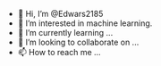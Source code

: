 - 👋 Hi, I’m @Edwars2185
- 👀 I’m interested in machine learning.
- 🌱 I’m currently learning ...
- 💞️ I’m looking to collaborate on ...
- 📫 How to reach me ...

<!---
Edwars2185/Edwars2185 is a ✨ special ✨ repository because its `README.md` (this file) appears on your GitHub profile.
You can click the Preview link to take a look at your changes.
--->
